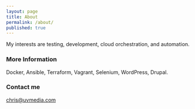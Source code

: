 ```yaml
---
layout: page
title: About
permalink: /about/
published: true
---
```


My interests are testing, development, cloud orchestration, and automation.

### More Information

Docker, Ansible, Terraform, Vagrant, Selenium, WordPress, Drupal.

### Contact me

[chris@uvmedia.com](mailto:chris@uvmedia.com)
